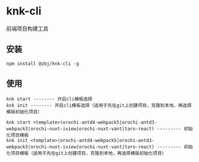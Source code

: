# knk-cli

前端项目构建工具

## 安装

`npm install @zbj/knk-cli -g`

## 使用

```
knk start -------- 开启cli模板选择
knk init -------- 开启cli模板选择（适用于先在git上创建项目，克隆到本地，再选择模版初始化项目）

knk start <template>(orochi-antd4-webpack5|orochi-antd3-webpack3|orochi-nuxt-iview|orochi-nuxt-vant|taro-react) --------- 初始化项目模板
knk init <template>(orochi-antd4-webpack5|orochi-antd3-webpack3|orochi-nuxt-iview|orochi-nuxt-vant|taro-react) --------- 初始化项目模板（适用于先在git上创建项目，克隆到本地，再选择模版初始化项目）
```